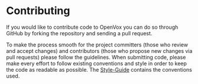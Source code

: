 # Contributing
If you would like to contribute code to OpenVox you can do so through GitHub by forking the repository and sending a pull request.

To make the process smooth for the project committers (those who review and accept changes) and contributors (those who propose new changes via pull requests) please follow the guidelines.  When submitting code, please make every effort to follow existing conventions and style in order to keep the code as readable as possible.  The [Style-Guide](https://github.com/VoxelGameDev/OpenVox/wiki/Style-Guide) contains the conventions used.
